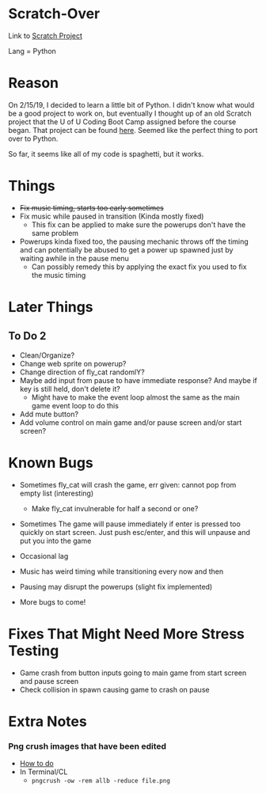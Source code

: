 # Scratch-Over

Link to [Scratch Project](https://scratch.mit.edu/projects/198253712/)

Lang = Python

# Reason

On 2/15/19, I decided to learn a little bit of Python. I didn't know what would be a good project to work on, but eventually I thought up of an old Scratch project that the U of U Coding Boot Camp assigned before the course began. That project can be found [here](https://scratch.mit.edu/projects/198253712/). Seemed like the perfect thing to port over to Python. 

So far, it seems like all of my code is spaghetti, but it works.

# Things

* ~~Fix music timing, starts too early sometimes~~
* Fix music while paused in transition (Kinda mostly fixed)
  * This fix can be applied to make sure the powerups don't have the same problem
* Powerups kinda fixed too, the pausing mechanic throws off the timing and can potentially be abused to get a power up spawned just by waiting awhile in the pause menu
  * Can possibly remedy this by applying the exact fix you used to fix the music timing

# Later Things

## To Do 2

* Clean/Organize?
* Change web sprite on powerup?
* Change direction of fly_cat randomlY?
* Maybe add input from pause to have immediate response? And maybe if key is still held, don't delete it?
  * Might have to make the event loop almost the same as the main game event loop to do this
* Add mute button?
* Add volume control on main game and/or pause screen and/or start screen?

# Known Bugs

* Sometimes fly_cat will crash the game, err given: cannot pop from empty list (interesting)
  * Make fly_cat invulnerable for half a second or one?
* Sometimes The game will pause immediately if enter is pressed too quickly on start screen. Just push esc/enter, and this will unpause and put you into the game
* Occasional lag
* Music has weird timing while transitioning every now and then
* Pausing may disrupt the powerups (slight fix implemented)

* More bugs to come!

# Fixes That Might Need More Stress Testing

* Game crash from button inputs going to main game from start screen and pause screen
* Check collision in spawn causing game to crash on pause

# Extra Notes

### Png crush images that have been edited

* [How to do](https://stackoverflow.com/questions/22745076/libpng-warning-iccp-known-incorrect-srgb-profile/29337595#29337595)
* In Terminal/CL
  * `pngcrush -ow -rem allb -reduce file.png`